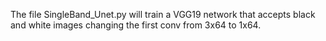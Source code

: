The file SingleBand_Unet.py will train a VGG19 network that accepts black and white images changing the first conv from 3x64 to 1x64.
